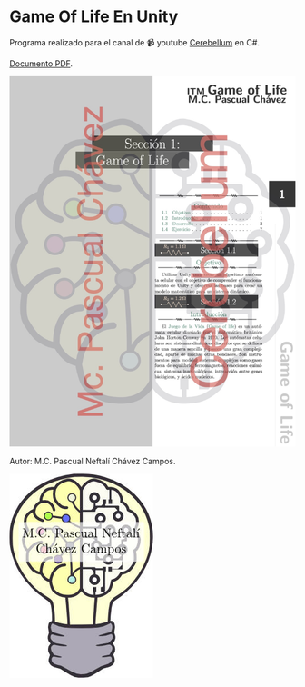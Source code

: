 # Game Of Life En Unity
Programa realizado para el canal de  :video_camera: youtube [Cerebellum](https://youtu.be/qY5ukpjhsGc)
 en C#.
 
[Documento PDF](GameOfLife.pdf).

![](PDFimage.jpg)


Autor: M.C. Pascual Neftalí Chávez Campos.

![](https://github.com/Cerebellum-ITM/ProgramaCambio/blob/master/Cere60PCC.jpg)



